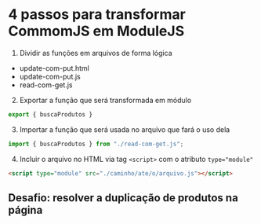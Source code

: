 # 4 passos para transformar CommomJS em ModuleJS

1. Dividir as funções em arquivos de forma lógica
- update-com-put.html
- update-com-put.js
- read-com-get.js

2. Exportar a função que será transformada em módulo

```js
export { buscaProdutos }
```

3. Importar a função que será usada no arquivo que fará o uso dela

```js
import { buscaProdutos } from "./read-com-get.js";
```

4. Incluir o arquivo no HTML via tag `<script>` com o atributo `type="module"`

```html
<script type="module" src="./caminho/ate/o/arquivo.js"></script>
```

## **Desafio**: resolver a duplicação de produtos na página